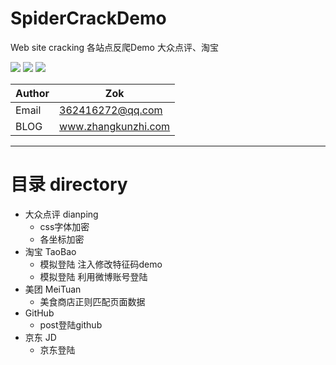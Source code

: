 # SpiderCrackDemo
Web site cracking  各站点反爬Demo 大众点评、淘宝

![](https://zok-blog.oss-cn-hangzhou.aliyuncs.com/ico/python-3.7-green.svg) 
![](https://zok-blog.oss-cn-hangzhou.aliyuncs.com/ico/Scrapy-1.6.0-blue.svg) 
![](https://zok-blog.oss-cn-hangzhou.aliyuncs.com/ico/selenium-3.141.0-yellew.svg) 

| Author  | Zok |
| --- | --- |
| Email | 362416272@qq.com  |
| BLOG | www.zhangkunzhi.com |

-------

# 目录 directory
- 大众点评 dianping
  - css字体加密
  - 各坐标加密
- 淘宝 TaoBao
  - 模拟登陆 注入修改特征码demo
  - 模拟登陆 利用微博账号登陆
- 美团 MeiTuan
  - 美食商店正则匹配页面数据
- GitHub 
  - post登陆github
- 京东 JD
  - 京东登陆